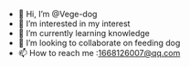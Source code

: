 - 👋 Hi, I’m @Vege-dog
- 👀 I’m interested in my interest
- 🌱 I’m currently learning knowledge
- 💞️ I’m looking to collaborate on feeding dog
- 📫 How to reach me :1668126007@qq.com

<!---
Vege-dog/Vege-dog is a ✨ special ✨ repository because its `README.md` (this file) appears on your GitHub profile.
You can click the Preview link to take a look at your changes.
--->
